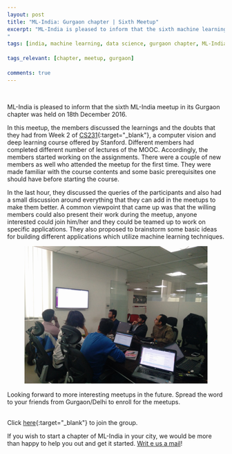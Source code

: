 ```yaml
---
layout: post
title: "ML-India: Gurgaon chapter | Sixth Meetup"
excerpt: "ML-India is pleased to inform that the sixth machine learning meetup in its Gurgaon chapter was held on 18th December 2016. The members discussed about the learnings and the doubts that they had from Week 2 of CS231, a computer vision and deep learning course offered by Stanford.
"
tags: [india, machine learning, data science, gurgaon chapter, ML-India, meetup]

tags_relevant: [chapter, meetup, gurgaon]

comments: true
---
```

<br>

ML-India is pleased to inform that the sixth ML-India meetup in its Gurgaon chapter was held on 18th December 2016.

In this meetup, the members discussed the learnings and the doubts that they had from Week 2 of [CS231](http://cs231n.stanford.edu/){:target="_blank"}, a computer vision and deep learning course offered by Stanford. Different members had completed different number of lectures of the MOOC. Accordingly, the members started working on the assignments. There were a couple of new members as well who attended the meetup for the first time. They were made familiar with the course contents and some basic prerequisites one should have before starting the course. 

In the last hour, they discussed the queries of the participants and also had a small discussion around everything that they can add in the meetups to make them better. A common viewpoint that came up was that the willing members could also present their work during the meetup, anyone interested could join him/her and they could be teamed up to work on specific applications. They also proposed to brainstorm some basic ideas for building different applications which utilize machine learning techniques. 


<figure>
    <a href="/images/meetupggn6th.jpg"><img src="/images/meetupggn6th.jpg"></a>
</figure>

Looking forward to more interesting meetups in the future. Spread the word to your friends from Gurgaon/Delhi to enroll for the meetups.

<br>Click [here](http://www.meetup.com/Machine-Learning-India-Gurgaon/){:target="_blank"} to join the group.

If you wish to start a chapter of ML-India in your city, we would be more than happy to help you out and get it started. <a href="mailto:varun@aspiringminds.com" target="_top">Writ e us a mail</a>!
